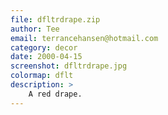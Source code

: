 ```yaml
---
file: dfltrdrape.zip
author: Tee
email: terrancehansen@hotmail.com
category: decor
date: 2000-04-15
screenshot: dfltrdrape.jpg
colormap: dflt
description: >
    A red drape.
---
```

